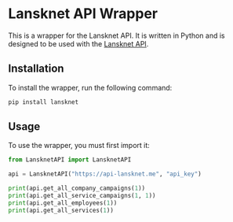 # Lansknet API Wrapper

This is a wrapper for the Lansknet API. It is written in Python and is designed to be used with the [Lansknet API](https://api-lansknet.me).

## Installation

To install the wrapper, run the following command:

```bash
pip install lansknet
```

## Usage

To use the wrapper, you must first import it:

```python
from LansknetAPI import LansknetAPI

api = LansknetAPI("https://api-lansknet.me", "api_key")

print(api.get_all_company_campaigns(1))
print(api.get_all_service_campaigns(1, 1))
print(api.get_all_employees(1))
print(api.get_all_services(1))

```
